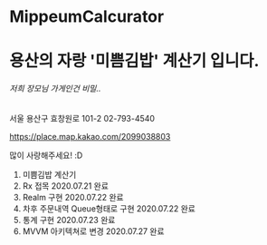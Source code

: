 # MippeumCalcurator

<h1>용산의 자랑 '미쁨김밥' 계산기 입니다.</h1> <h6>저희 장모님 가게인건 비밀..</h6>

서울 용산구 효창원로 101-2 
02-793-4540

https://place.map.kakao.com/2099038803

많이 사랑해주세요! :D

1. 미쁨김밥 계산기
2. Rx 접목 2020.07.21 완료 
3. Realm 구현 2020.07.22 완료 
4. 차후 주문내역 Queue형태로 구현 2020.07.22 완료 
5. 통계 구현 2020.07.23 완료 
6. MVVM 아키텍쳐로 변경 2020.07.27 완료 
